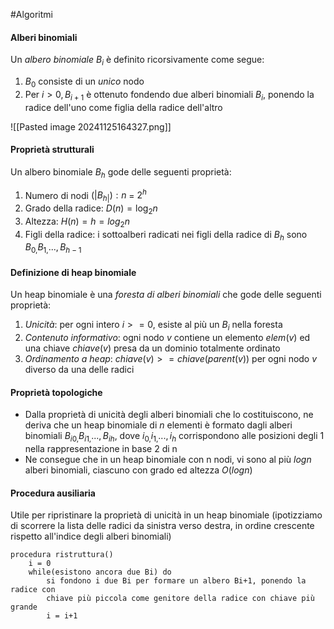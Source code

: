 #Algoritmi 

#### Alberi binomiali
Un *albero binomiale* $B_i$ è definito ricorsivamente come segue:
1) $B_0$ consiste di un *unico* nodo
2) Per $i>0, B_{i+1}$ è ottenuto fondendo due alberi binomiali $B_i$, ponendo la radice dell'uno come figlia della radice dell'altro

![[Pasted image 20241125164327.png]]


#### Proprietà strutturali
Un albero binomiale $B_h$ gode delle seguenti proprietà:
1) Numero di nodi ($|B_{h|}): n$ = $2^h$ 
2) Grado della radice: $D(n) = \log_2{n}$ 
3) Altezza: $H(n) = h = log_2{n}$
4) Figli della radice: i sottoalberi radicati nei figli della radice di $B_h$ sono $B_{0,}B_{1,}..., B_{h-1}$ 


#### Definizione di heap binomiale
Un heap binomiale è una *foresta di alberi binomiali* che gode delle seguenti proprietà:
1) *Unicità*: per ogni intero $i>=0$, esiste al più un $B_i$ nella foresta
2) *Contenuto informativo*: ogni nodo $v$ contiene un elemento $elem(v)$ ed una chiave $chiave(v)$ presa da un dominio totalmente ordinato
3) *Ordinamento a heap*: $chiave(v) >= chiave(parent(v))$ per ogni nodo $v$ diverso da una delle radici


#### Proprietà topologiche
- Dalla proprietà di unicità degli alberi binomiali che lo costituiscono, ne deriva che un heap binomiale di *n* elementi è formato dagli alberi binomiali $B_{i0,}B_{i1,}..., B_{ih}$, dove $i_{0,}i_{1,}..., i_h$ corrispondono alle posizioni degli 1 nella rappresentazione in base 2 di n
- Ne consegue che in un heap binomiale con n nodi, vi sono al più $log n$ alberi binomiali, ciascuno con grado ed altezza $O(log{n})$ 


#### Procedura ausiliaria
Utile per ripristinare la proprietà di unicità in un heap binomiale (ipotizziamo di scorrere la lista delle radici da sinistra verso destra, in ordine crescente rispetto all'indice degli alberi binomiali)

```
procedura ristruttura()
	i = 0
	while(esistono ancora due Bi) do
		si fondono i due Bi per formare un albero Bi+1, ponendo la radice con
		chiave più piccola come genitore della radice con chiave più grande
		i = i+1
		
```

